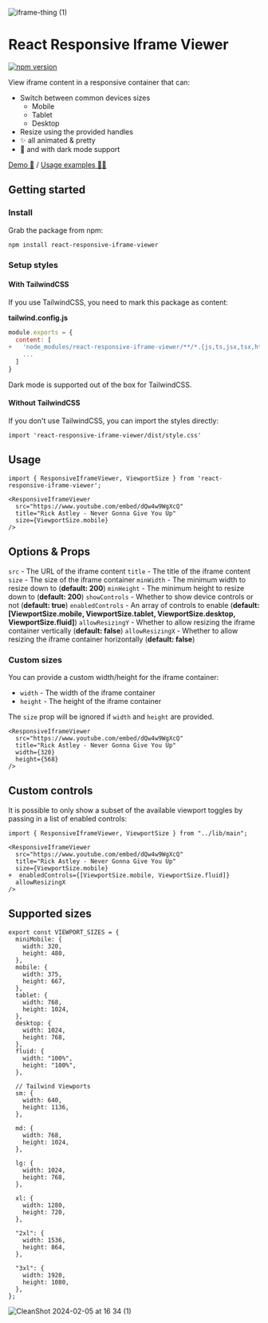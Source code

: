 ![iframe-thing (1)](https://github.com/danmindru/react-responsive-iframe-viewer/assets/1515742/94a50b53-0344-4b91-bec6-1c4d33034f9b)


# React Responsive Iframe Viewer
[![npm version](https://badge.fury.io/js/react-responsive-iframe-viewer.svg)](https://badge.fury.io/js/react-responsive-iframe-viewer)

View iframe content in a responsive container that can:

- Switch between common devices sizes
  - Mobile
  - Tablet
  - Desktop
- Resize using the provided handles
- ✨ all animated & pretty
- 🌚 and with dark mode support


[Demo 🚀](https://react-responsive-iframe-viewer.vercel.app/) / [Usage examples 👨‍💻](https://github.com/danmindru/react-responsive-iframe-viewer/blob/main/src/App.tsx)

## Getting started


### Install
Grab the package from npm:

```bash
npm install react-responsive-iframe-viewer
```

### Setup styles

#### With TailwindCSS
If you use TailwindCSS, you need to mark this package as content:

**tailwind.config.js**

```js
module.exports = {
  content: [
+   'node_modules/react-responsive-iframe-viewer/**/*.{js,ts,jsx,tsx,html}',
    ...
  ]
}
```

Dark mode is supported out of the box for TailwindCSS.

#### Without TailwindCSS
If you don't use TailwindCSS, you can import the styles directly:

```tsx
import 'react-responsive-iframe-viewer/dist/style.css'
```

## Usage

```tsx
import { ResponsiveIframeViewer, ViewportSize } from 'react-responsive-iframe-viewer';

<ResponsiveIframeViewer
  src="https://www.youtube.com/embed/dQw4w9WgXcQ"
  title="Rick Astley - Never Gonna Give You Up"
  size={ViewportSize.mobile}
/>
```

## Options & Props
`src` - The URL of the iframe content
`title` - The title of the iframe content
`size` - The size of the iframe container
`minWidth` - The minimum width to resize down to (**default: 200**)
`minHeight` - The minimum height to resize down to (**default: 200**)
`showControls` - Whether to show device controls or not (**default: true**)
`enabledControls` - An array of controls to enable (**default: [ViewportSize.mobile, ViewportSize.tablet, ViewportSize.desktop, ViewportSize.fluid]**)
`allowResizingY` - Whether to allow resizing the iframe container vertically (**default: false**)
`allowResizingX` - Whether to allow resizing the iframe container horizontally (**default: false**)


### Custom sizes

You can provide a custom width/height for the iframe container:
- `width` - The width of the iframe container
- `height` - The height of the iframe container

The `size` prop will be ignored if `width` and `height` are provided.

```tsx
<ResponsiveIframeViewer
  src="https://www.youtube.com/embed/dQw4w9WgXcQ"
  title="Rick Astley - Never Gonna Give You Up"
  width={320}
  height={568}
/>
```

## Custom controls

It is possible to only show a subset of the available viewport toggles by passing in a list of enabled controls:

```tsx
import { ResponsiveIframeViewer, ViewportSize } from "../lib/main";

<ResponsiveIframeViewer
  src="https://www.youtube.com/embed/dQw4w9WgXcQ"
  title="Rick Astley - Never Gonna Give You Up"
  size={ViewportSize.mobile}
+  enabledControls={[ViewportSize.mobile, ViewportSize.fluid]}
  allowResizingX
/>
```

## Supported sizes

```tsx
export const VIEWPORT_SIZES = {
  miniMobile: {
    width: 320,
    height: 480,
  },
  mobile: {
    width: 375,
    height: 667,
  },
  tablet: {
    width: 768,
    height: 1024,
  },
  desktop: {
    width: 1024,
    height: 768,
  },
  fluid: {
    width: "100%",
    height: "100%",
  },

  // Tailwind Viewports
  sm: {
    width: 640,
    height: 1136,
  },

  md: {
    width: 768,
    height: 1024,
  },

  lg: {
    width: 1024,
    height: 768,
  },

  xl: {
    width: 1280,
    height: 720,
  },

  "2xl": {
    width: 1536,
    height: 864,
  },

  "3xl": {
    width: 1920,
    height: 1080,
  },
};
```

![CleanShot 2024-02-05 at 16 34 (1)](https://github.com/danmindru/react-responsive-iframe-viewer/assets/1515742/aa130a18-9997-4dfd-a607-1e3c65c4840c)

